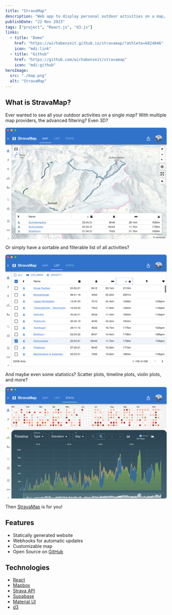 ```yaml
---
title: "StravaMap"
description: "Web app to display personal outdoor activities on a map, with advanced filtering and data visualization."
publishDate: "22 Nov 2023"
tags: ["project", "React.js", "d3.js"]
links:
  - title: "Demo"
    href: "https://wirhabenzeit.github.io/stravamap/?athlete=6824046"
    icon: "mdi:link"
  - title: "Github"
    href: "https://github.com/wirhabenzeit/stravamap"
    icon: "mdi:github"
heroImage:
  src: "./map.png"
  alt: "StravaMap"
---
```


## What is StravaMap?

Ever wanted to see all your outdoor activities on a single _map_? With multiple map providers, the advanced filtering? Even 3D?

![Map](./map.png)

Or simply have a sortable and filterable list of all activities?

![List](./list.png)

And maybe even some statistics? Scatter plots, timeline plots, violin plots, and more?

![Stats](./stats.png)

Then [StravaMap](https://wirhabenzeit.github.io/stravamap/?athlete=6824046) is for you!

## Features

- Statically generated website
- Webhooks for automatic updates
- Customizable map
- Open Source on [GitHub](https://github.com/wirhabenzeit/stravamap)

## Technologies

- [React](https://reactjs.org/)
- [Mapbox](https://www.mapbox.com/)
- [Strava API](https://developers.strava.com/)
- [Supabase](https://supabase.io/)
- [Material UI](https://material-ui.com/)
- [d3](https://d3js.org/)
